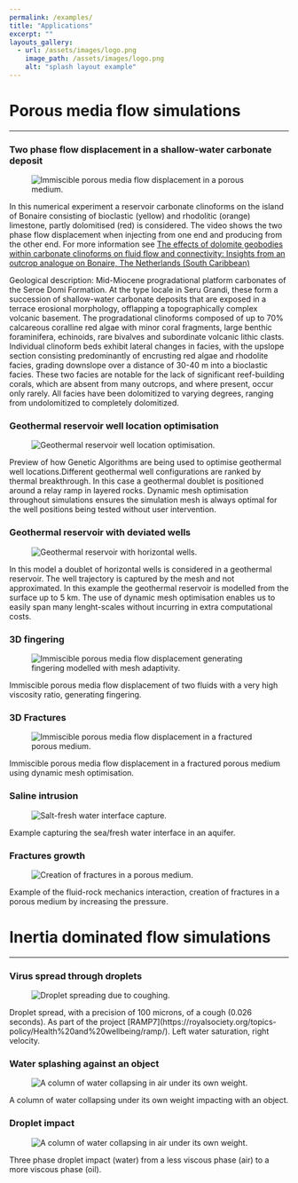 ```yaml
---
permalink: /examples/
title: "Applications"
excerpt: ""
layouts_gallery:
  - url: /assets/images/logo.png
    image_path: /assets/images/logo.png
    alt: "splash layout example"
---
```


# Porous media flow simulations 

***

### Two phase flow displacement in a shallow-water carbonate deposit
<figure>
  <img src="{{ '/assets/images/clinoforms_flow.gif' | absolute_url }}" alt="Immiscible porous media flow displacement in a porous medium.">
</figure>
In this numerical experiment a reservoir carbonate clinoforms on the island of Bonaire consisting of bioclastic (yellow) and rhodolitic (orange) limestone, partly dolomitised (red) is considered. The video shows the two phase flow displacement when injecting from one end and producing from the other end. For more information see <a href="https://doi.org/10.1016/j.marpetgeo.2021.105344">
          The effects of dolomite geobodies within carbonate clinoforms on fluid flow and connectivity: Insights from an outcrop analogue on Bonaire, The Netherlands (South Caribbean)
       </a> <br>


Geological description: Mid-Miocene progradational platform carbonates of the Seroe Domi Formation. At the type locale in Seru Grandi, these form a succession of shallow-water carbonate deposits that are exposed in a terrace erosional morphology, offlapping a topographically complex volcanic basement. The progradational clinoforms composed of up to 70% calcareous coralline red algae with minor coral fragments, large benthic foraminifera, echinoids, rare bivalves and subordinate volcanic lithic clasts. Individual clinoform beds exhibit lateral changes in facies, with the upslope section consisting predominantly of encrusting red algae and rhodolite facies, grading downslope over a distance of 30-40 m into a bioclastic facies. These two facies are notable for the lack of significant reef-building corals, which are absent from many outcrops, and where present, occur only rarely. All facies have been dolomitized to varying degrees, ranging from undolomitized to completely dolomitized.

### Geothermal reservoir well location optimisation
<figure>
  <img src="{{ '/assets/images/Comparison12_withwells_fullQ.gif' | absolute_url }}" alt="Geothermal reservoir well location optimisation.">
</figure>
Preview of how Genetic Algorithms are being used to optimise geothermal well locations.Different geothermal well configurations are ranked by thermal breakthrough. In this case a geothermal doublet is positioned around a relay ramp in layered rocks.
Dynamic mesh optimisation throughout simulations ensures the simulation mesh is always optimal for the well positions being tested without user intervention.

### Geothermal reservoir with deviated wells
<figure>
  <img src="{{ '/assets/images/geothermal_deviated_wells.gif' | absolute_url }}" alt="Geothermal reservoir with horizontal wells.">
</figure>
In this model a doublet of horizontal wells is considered in a geothermal reservoir. The well trajectory is captured by the mesh and not approximated. In this example the geothermal reservoir is modelled from the surface up to 5 km. The use of dynamic mesh optimisation enables us to easily span many lenght-scales without incurring in extra computational costs.

### 3D fingering
<figure>
  <img src="{{ '/assets/images/fingering3D.gif' | absolute_url }}" alt="Immiscible porous media flow displacement generating fingering modelled with mesh adaptivity.">
</figure>
Immiscible porous media flow displacement of two fluids with a very high viscosity ratio, generating fingering.

### 3D Fractures
<figure>
  <img src="{{ '/assets/images/fractures.gif' | absolute_url }}" alt="Immiscible porous media flow displacement in a fractured porous medium.">
</figure>
Immiscible porous media flow displacement in a fractured porous medium using dynamic mesh optimisation.

### Saline intrusion
<figure>
  <img src="{{ '/assets/images/Saline_intrusion.gif' | absolute_url }}" alt="Salt-fresh water interface capture.">
</figure>
Example capturing the sea/fresh water interface in an aquifer.

### Fractures growth
<figure>
  <img src="{{ '/assets/images/fracture-growth.gif' | absolute_url }}" alt="Creation of fractures in a porous medium.">
</figure>
Example of the fluid-rock mechanics interaction, creation of fractures in a porous medium by increasing the pressure.

# Inertia dominated flow simulations

***

### Virus spread through droplets
<figure>
  <img src="{{ '/assets/images/cough2D_combined.gif' | absolute_url }}" alt="Droplet spreading due to coughing.">
</figure>
Droplet spread, with a precision of 100 microns, of a cough (0.026 seconds). As part of the project [RAMP7](https://royalsociety.org/topics-policy/Health%20and%20wellbeing/ramp/). Left water saturation, right velocity.


### Water splashing against an object
<figure>
  <img src="{{ '/assets/images/wave_splash.gif' | absolute_url }}" alt="A column of water collapsing in air under its own weight.">
</figure>
A column of water collapsing under its own weight impacting with an object.



### Droplet impact
<figure>
  <img src="{{ '/assets/images/droplet-vertical-impact.gif' | absolute_url }}" alt="A column of water collapsing in air under its own weight.">
</figure>
Three phase droplet impact (water) from a less viscous phase (air) to a more viscous phase (oil). 
